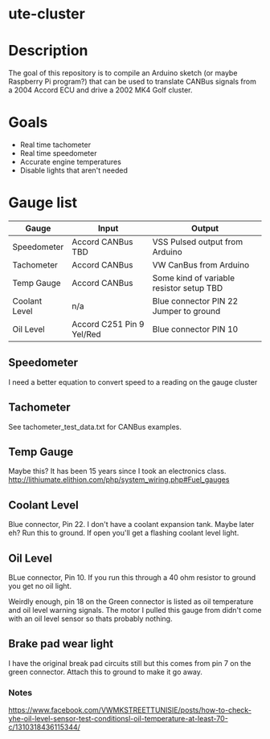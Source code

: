 # ute-cluster

# Description
The goal of this repository is to compile an Arduino sketch (or maybe Raspberry Pi program?) that can be used to translate CANBus signals from a 2004 Accord ECU and drive a 2002 MK4 Golf cluster.

# Goals
- Real time tachometer
- Real time speedometer
- Accurate engine temperatures
- Disable lights that aren't needed

# Gauge list
| Gauge | Input | Output |
| ----------- | ----------------- | ------------------------------ |
| Speedometer | Accord CANBus TBD | VSS Pulsed output from Arduino |
| Tachometer  | Accord CANBus | VW CanBus from Arduino |
| Temp Gauge  | Accord CANBus | Some kind of variable resistor setup TBD |
| Coolant Level | n/a | Blue connector PIN 22 Jumper to ground |
| Oil Level | Accord C251 Pin 9 Yel/Red | Blue connector PIN 10 |

## Speedometer
I need a better equation to convert speed to a reading on the gauge cluster

## Tachometer
See tachometer_test_data.txt for CANBus examples.

## Temp Gauge
Maybe this?  It has been 15 years since I took an electronics class.
http://lithiumate.elithion.com/php/system_wiring.php#Fuel_gauges

## Coolant Level
Blue connector, Pin 22. I don't have a coolant expansion tank.  Maybe later eh?  Run this to ground.  If open you'll get a flashing coolant level light.

## Oil Level
BLue connector, Pin 10.  If you run this through a 40 ohm resistor to ground you get no oil light.

Weirdly enough, pin 18 on the Green connector is listed as oil temperature and oil level warning signals. The motor I pulled this gauge from didn't come with an oil level sensor so thats probably nothing.

## Brake pad wear light
I have the original break pad circuits still but this comes from pin 7 on the green connector.  Attach this to ground to make it go away.

### Notes
https://www.facebook.com/VWMKSTREETTUNISIE/posts/how-to-check-yhe-oil-level-sensor-test-conditionsl-oil-temperature-at-least-70-c/1310318436115344/
